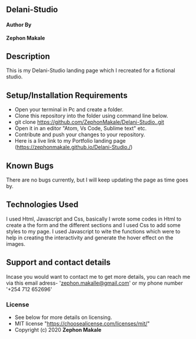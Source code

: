 ## Delani-Studio
#### Author By
**Zephon Makale**
## Description
This is my Delani-Studio landing page which I recreated for a fictional studio.
## Setup/Installation Requirements
* Open your terminal in Pc and create a folder.
* Clone this repository into the folder using command line below.
* git clone https://github.com/ZephonMakale/Delani-Studio..git
* Open it in an editor "Atom, Vs Code, Sublime text" etc.
* Contribute and push your changes to your repository.
* Here is a live link to my Portfolio landing page (https://zephonmakale.github.io/Delani-Studio./)
## Known Bugs
There are no bugs currently, but I will keep updating the page as time goes by.
## Technologies Used
I used Html, Javascript and Css, basically I wrote some codes in Html to create a the form and the different sections and I used Css to add some styles to my page. I used Javascript to wite the functions which were to help in creating the interactivity and generate the hover effect on the images. 
## Support and contact details
Incase you would want to contact me to get more details, you can reach me via this email adress- 'zephon.makalle@gmail.com' or my phone number '+254 712 652696'
### License
* See below for more details on licensing.
* MIT license "https://choosealicense.com/licenses/mit/"
* Copyright (c) 2020 **Zephon Makale**